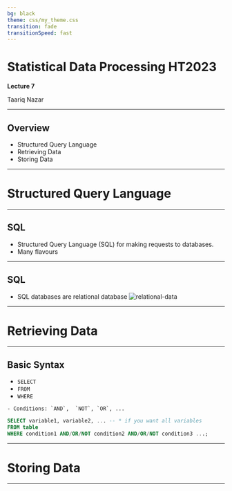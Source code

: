 ```yaml
---
bg: black
theme: css/my_theme.css
transition: fade
transitionSpeed: fast
---
```

# Statistical Data Processing HT2023 
**Lecture 7**

Taariq Nazar

---
## Overview 

- Structured Query Language
- Retrieving Data 
- Storing Data 

---
# Structured Query Language
---
##  SQL

- Structured Query Language (SQL) for making requests to databases.<!-- element class="fragment" -->
- Many flavours<!-- element class="fragment" -->


---
## SQL 
- SQL databases are relational database
![relational-data](https://r4ds.hadley.nz/diagrams/relational.png)<!-- element style="width:600px;margin-left:2em;"  class="fragment"-->
 
---
# Retrieving Data
---
## Basic Syntax

- `SELECT`<!-- element class="fragment"-->
- `FROM`<!-- element class="fragment"-->
- `WHERE`<!-- element class="fragment"-->
<!-- element class="fragment"--> 
	- Conditions: `AND`,  `NOT`, `OR`, ...


```SQL 
SELECT variable1, variable2, ... -- * if you want all variables
FROM table
WHERE condition1 AND/OR/NOT condition2 AND/OR/NOT condition3 ...;
```
<!-- element style="margin-top:25em;"  class=""-->

---
# Storing Data 
---

